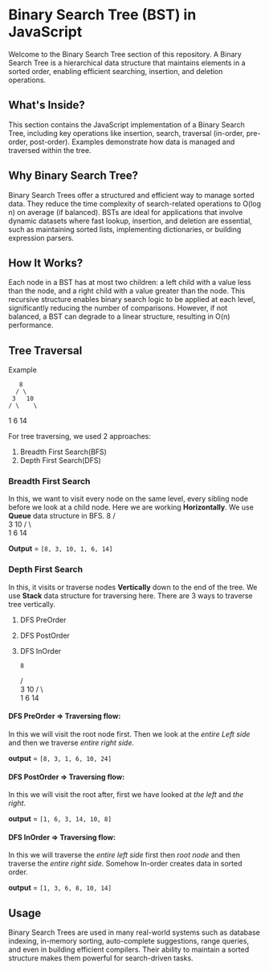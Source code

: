 # Binary Search Tree (BST) in JavaScript

Welcome to the Binary Search Tree section of this repository. A Binary Search Tree is a hierarchical data structure that maintains elements in a sorted order, enabling efficient searching, insertion, and deletion operations.

## What's Inside?

This section contains the JavaScript implementation of a Binary Search Tree, including key operations like insertion, search, traversal (in-order, pre-order, post-order). Examples demonstrate how data is managed and traversed within the tree.

## Why Binary Search Tree?

Binary Search Trees offer a structured and efficient way to manage sorted data. They reduce the time complexity of search-related operations to O(log n) on average (if balanced). BSTs are ideal for applications that involve dynamic datasets where fast lookup, insertion, and deletion are essential, such as maintaining sorted lists, implementing dictionaries, or building expression parsers.

## How It Works?

Each node in a BST has at most two children: a left child with a value less than the node, and a right child with a value greater than the node. This recursive structure enables binary search logic to be applied at each level, significantly reducing the number of comparisons. However, if not balanced, a BST can degrade to a linear structure, resulting in O(n) performance.

## Tree Traversal
    
Example

       8
      / \
     3   10
    / \    \
   1   6    14

For tree traversing, we used 2 approaches:  
1. Breadth First Search(BFS)
2. Depth First Search(DFS)

### Breadth First Search

In this, we want to visit every node on the same level, every sibling node before we look at a child node. Here we are working **Horizontally**. We use **Queue** data structure in BFS.
       8
      / \
     3   10
    / \    \
   1   6    14

**Output** = `[8, 3, 10, 1, 6, 14]`

### Depth First Search

In this, it visits or traverse nodes **Vertically** down to the end of the tree. We use **Stack** data structure for traversing here. There are 3 ways to traverse tree vertically.
1. DFS PreOrder
2. DFS PostOrder
3. DFS InOrder

       8
      / \
     3   10
    / \    \
   1   6    14


#### DFS PreOrder => Traversing flow: <root> <left> <right>

In this we will visit the root node first. Then we look at the *entire Left side* and then we traverse *entire right side*.

**output** = `[8, 3, 1, 6, 10, 24]`

#### DFS PostOrder => Traversing flow: <left> <right> <root>

In this we will visit the root after, first we have looked at *the left* and *the right*. 

**output** = `[1, 6, 3, 14, 10, 8]`

#### DFS InOrder => Traversing flow: <left> <root> <right>

In this we will traverse the *entire left side* first then *root node* and then traverse the *entire right side*. Somehow In-order creates data in sorted order.

**output** = `[1, 3, 6, 8, 10, 14]`

## Usage

Binary Search Trees are used in many real-world systems such as database indexing, in-memory sorting, auto-complete suggestions, range queries, and even in building efficient compilers. Their ability to maintain a sorted structure makes them powerful for search-driven tasks.